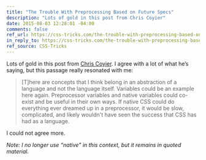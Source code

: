 ```yaml
---
title: "The Trouble With Preprocessing Based on Future Specs"
description: "Lots of gold in this post from Chris Coyier"
date: 2015-08-03 12:28:01 -04:00
comments: false
ref_url: https://css-tricks.com/the-trouble-with-preprocessing-based-on-future-specs/
in_reply_to: https://css-tricks.com/the-trouble-with-preprocessing-based-on-future-specs/
ref_source: CSS-Tricks
---
```


Lots of gold in this post from [Chris Coyier](https://chriscoyier.net/). I agree with a lot of what he’s saying, but this passage really resonated with me:

> [T]here are concepts that I think belong in an abstraction of a language and not the language itself. Variables could be an example here again. Preprocessor variables and native variables could co-exist and be useful in their own ways. If native CSS could do everything ever dreamed up in a preprocessor, it would be slow, complicated, and likely wouldn't have seen the success that CSS has had as a language.

I could not agree more.

_Note: I no longer use “native” in this context, but it remains in quoted material._
